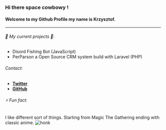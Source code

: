 ### Hi there space cowbowy !
#### Welcome to my Github Profile my name is Krzysztof.
------------------
###### 🤔 My current projects 🤔:
- Disord Fishing Bot (JavaScript)
- PerParson a Open Source CRM system build with Laravel (PHP)

###### Contact:
- [**Twitter**](https://twitter.com/NashPL)
- [**GitHub**](https://github.com/kbuczynski-nashpl)

###### ⚡ Fun fact: 
I like different sort of things. Starting from Magic The Gathering ending with classic anime. 
![honk](https://i.imgur.com/gX6sVbK.jpg=50x10)

